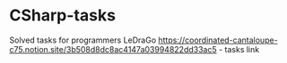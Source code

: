# CSharp-tasks
Solved tasks for programmers LeDraGo
https://coordinated-cantaloupe-c75.notion.site/3b508d8dc8ac4147a03994822dd33ac5 - tasks link
